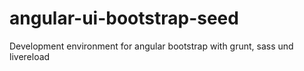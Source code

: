# angular-ui-bootstrap-seed
Development environment for angular bootstrap with grunt, sass und livereload
